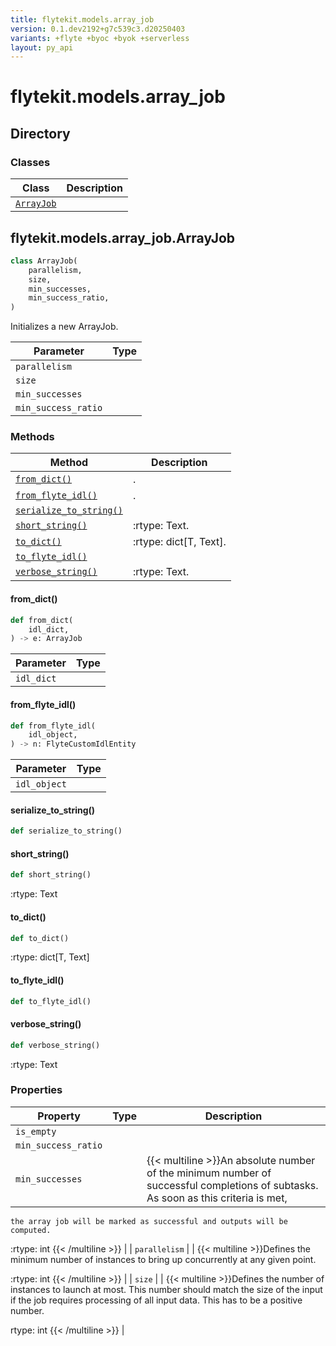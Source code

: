 ```yaml
---
title: flytekit.models.array_job
version: 0.1.dev2192+g7c539c3.d20250403
variants: +flyte +byoc +byok +serverless
layout: py_api
---
```


# flytekit.models.array_job

## Directory

### Classes

| Class | Description |
|-|-|
| [`ArrayJob`](.././flytekit.models.array_job#flytekitmodelsarray_jobarrayjob) |  |

## flytekit.models.array_job.ArrayJob

```python
class ArrayJob(
    parallelism,
    size,
    min_successes,
    min_success_ratio,
)
```
Initializes a new ArrayJob.


| Parameter | Type |
|-|-|
| `parallelism` |  |
| `size` |  |
| `min_successes` |  |
| `min_success_ratio` |  |

### Methods

| Method | Description |
|-|-|
| [`from_dict()`](#from_dict) | . |
| [`from_flyte_idl()`](#from_flyte_idl) | . |
| [`serialize_to_string()`](#serialize_to_string) |  |
| [`short_string()`](#short_string) | :rtype: Text. |
| [`to_dict()`](#to_dict) | :rtype: dict[T, Text]. |
| [`to_flyte_idl()`](#to_flyte_idl) |  |
| [`verbose_string()`](#verbose_string) | :rtype: Text. |


#### from_dict()

```python
def from_dict(
    idl_dict,
) -> e: ArrayJob
```
| Parameter | Type |
|-|-|
| `idl_dict` |  |

#### from_flyte_idl()

```python
def from_flyte_idl(
    idl_object,
) -> n: FlyteCustomIdlEntity
```
| Parameter | Type |
|-|-|
| `idl_object` |  |

#### serialize_to_string()

```python
def serialize_to_string()
```
#### short_string()

```python
def short_string()
```
:rtype: Text


#### to_dict()

```python
def to_dict()
```
:rtype: dict[T, Text]


#### to_flyte_idl()

```python
def to_flyte_idl()
```
#### verbose_string()

```python
def verbose_string()
```
:rtype: Text


### Properties

| Property | Type | Description |
|-|-|-|
| `is_empty` |  |  |
| `min_success_ratio` |  |  |
| `min_successes` |  | {{< multiline >}}An absolute number of the minimum number of successful completions of subtasks. As soon as this criteria is met,
    the array job will be marked as successful and outputs will be computed.

:rtype: int
{{< /multiline >}} |
| `parallelism` |  | {{< multiline >}}Defines the minimum number of instances to bring up concurrently at any given point.

:rtype: int
{{< /multiline >}} |
| `size` |  | {{< multiline >}}Defines the number of instances to launch at most. This number should match the size of the input if the job
requires processing of all input data. This has to be a positive number.

rtype: int
{{< /multiline >}} |

